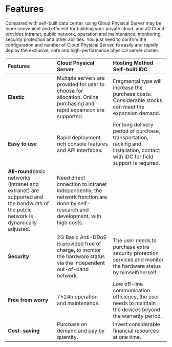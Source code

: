 # Features

Compared with self-built data center, using Cloud Physical Server may be more convenient and efficient for building your private cloud, and JD Cloud provides intranet, public network, operation and maintenance, monitoring, security protection and other abilities. You just need to confirm the configuration and number of Cloud Physical Server, to easily and rapidly deploy the exclusive, safe and high-performance physical server cluster.


|**Features**|**Cloud Physical Server**|**Hosting Method Self-built IDC**|
|:- |:- |:- |
|**Elastic**|Multiple servers are provided for user to choose for allocation. Online purchasing and rapid expansion are supported.|Fragmental type will increase the purchase costs. Considerable stocks can meet the expansion demand.|
|**Easy to use**|Rapid deployment, rich console features and API interfaces.|For long delivery period of purchase, transportation, racking and installation, contact with IDC for field support is required.|
|**All-round**basic networks (intranet and extranet) are supported and the bandwidth of the public network is dynamically adjusted. |Need direct cnnection to intranet independently; the network function are done by self-research and development, with high costs. |
|**Security**|2G Basic Anti-DDoS is provided free of charge, to monitor the hardware status via the independent out-of-band network. |The user needs to purchase extra security protection services and monitor the hardware status by himself/herself. |
|**Free from worry**|7*24h operation and maintenance. |Low off-line communication efficiency, the user needs to maintain the devices beyond the warranty period. |
|**Cost-saving**|Purchase on demand and pay by quantity. |Invest considerable financial resources at one time. |
